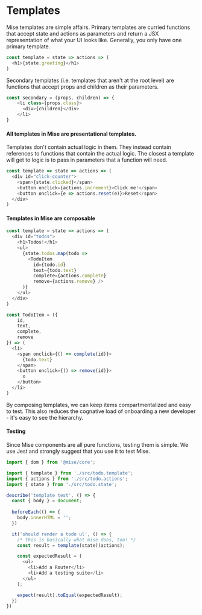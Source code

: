 # Templates

Mise templates are simple affairs. Primary templates are curried functions that accept state and actions as parameters and return a JSX representation of what your UI looks like. Generally, you only have one primary template.

```javascript
const template = state => actions => (
  <h1>{state.greeting}</h1>
)
```

Secondary templates (i.e. templates that aren't at the root level) are functions that accept props and children as their parameters.

```javascript
const secondary = (props, children) => {
    <li class={props.class}>
      <div>{children}</div>
    </li>
}
```

#### All templates in Mise are presentational templates.
Templates don't contain actual logic in them. They instead contain references to functions that contain the actual logic. The closest a template will get to logic is to pass in parameters that a function will need.

```javascript
const template => state => actions => (
  <div id="click-counter">
    <span>{state.clicked}</span>
    <button onclick={actions.increment}>Click me!</span>
    <button onclick={e => actions.reset(e)}>Reset</span>
  </div>
)
```

#### Templates in Mise are composable

```javascript
const template = state => actions => (
  <div id="todos">
    <h1>Todos!</h1>
    <ul>
      {state.todos.map(todo =>
        <TodoItem
          id={todo.id}
          text={todo.text}
          complete={actions.complete}
          remove={actions.remove} />
      )}
    </ul>
  </div>
)

const TodoItem = ({
    id,
    text,
    complete,
    remove
}) => (
  <li>
    <span onclick={() => complete(id)}>
      {todo.text}
    </span>
    <button onclick={() => remove(id)}>
      x
    </button>
  </li>
)
```

By composing templates, we can keep items compartmentalized and easy to test. This also reduces the cognative load of onboarding a new developer - it's easy to see the hierarchy.

#### Testing

Since Mise components are all pure functions, testing them is simple. We use Jest and strongly suggest that you use it to test Mise.

```javascript
import { dom } from '@mise/core';

import { template } from './src/todo.template';
import { actions } from './src/todo.actions';
import { state } from './src/todo.state';

describe('template test', () => {
  const { body } = document;
  
  beforeEach(() => {
    body.innerHTML = '';
  })

  it('should render a todo ul', () => {
    /* this is basically what mise does, too! */
    const result = template(state)(actions);

    const expectedResult = (
      <ul>
        <li>Add a Router</li>
        <li>Add a testing suite</li>
      </ul>
    );

    expect(result).toEqual(expectedResult);
  })
})
```
